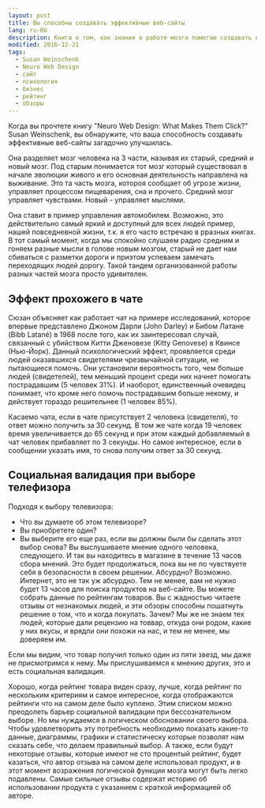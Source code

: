 ```yaml
---
layout: post
title: Вы способны создавать эффективные веб-сайты
lang: ru-RU
description: Книга о том, как знания о работе мозга помогаю создавать высоко эффективные сайты
modified: 2016-12-21
tags:
  - Susan Weinschenk
  - Neuro Web Design
  - сайт
  - психология
  - бизнес
  - рейтинг
  - обзоры
---
```

Когда вы прочтете книгу "Neuro Web Design: What Makes Them Click?" Susan Weinschenk, вы обнаружите,
что ваша способность создавать эффективные веб-сайты загадочно улучшилась.
<!--more-->

Она разделяет мозг человека на 3 части, называя их старый, средний и новый мозг. Под старым понимается тот
мозг который существовал в начале эволюции живого и его основная деятельность направлена на выживание.
Это та часть мозга, котороя сообщает об угрозе жизни, управляет процессом пищеварения, сна и прочего.
Средний мозг управляет чувствами. Новый - управляет мыслями.

Она ставит в пример управления автомобилем. Возможно, это действительно самый яркий и доступный для всех людей
пример, нашей повседневной жизни, т.к. я его часто встречаю в рразных книгах. В тот самый момент, когда мы спокойно
слушаем радио средним и гоняем разные мысли в голове новым мозгом, старый не дает нам сбиваться с разметки дороги
и приэтом успеваем замечать переходящих людей дорогу. Такой тандем организованной работы разных
частей мозга просто удивителен.

## Эффект прохожего в чате
Сюзан объясняет как работает чат на примере исследований, которое впервые представлено Джоном Дарли (John Darley) и
Бибом Латане (Bibb Latané) в 1968 после того, как их заинтересовал случай, связанный с убийством Китти Дженовезе
(Kitty Genovese) в Квинсе (Нью-Йорк). Данный психологический эффект, проявляется среди людей оказавшихся свидетелями
чрезвычайной ситуации, не пытающиеся помочь. Они установили вероятность того, чем больше людей (свидетелей),
тем меньший процент среди них начнет помогать пострадавшим (5 человек 31%). И наоборот, единственный очевидец понимает,
что кроме него помочь пострадавшим больше некому, и действует гораздо решительнее (1 человек 85%).

Касаемо чата, если в чате присутствует 2 человека (свидетеля), то ответ можно получить за 30 секунд. В том же чате
когда 19 человек время увеличивается до 65 секунд и при этом каждый добавляемый в чат человек прибавляет по 3 секунды.
Но самое интересное, если в сообщении указать имя, то снова получим ответ за 30 секунд.
 
## Социальная валидация при выборе телефизора
Подходя к выбору телевизора:
  - Что вы думаете об этом телевизоре?
  - Вы приобретете один?
  - Вы выберите его еще раз, если вы должны были бы сделать этот выбор снова?
Вы выслушиваете мнение одного человека, следующего. И так вы находитесь в магазине в течение 13 часов сбора мнений.
Это будет продолжаться, пока вы не по чувствуете себя в безопасности в своем решении.
Абсурдно? Возможно. Интернет, это не так уж абсурдно. Тем не менее, вам не нужно будет 13 часов для поиска продуктов
на веб-сайте. Вы можете собрать данные по рейтингам товаров. Вы с жадностью читаете отзывы от незнакомых людей,
и эти обзоры способны пошатнуть решение о том, что и когда покупать. Зачем? Мы же не знаем тех людей,
которые дали рецензию на товвар, откуда они родом, какие у них вкусы, и врядли они похожи на нас, и тем не менее,
мы доверяем им.

Если мы видим, что товар получил только один из пяти звезд, мы даже не присмотримся к нему.
Мы прислушиваемся к мнению других, это и есть социальная валидация.

Хорошо, когда рейтинг товара виден сразу, лучше, когда рейтинг по нескольким критериям и самое интересное, когда
отображаются рейтинги что на самом деле было куплено. Этим списком можно преодолеть барьер социальной валидации при
бессознательном выборе. Но мы нуждаемся в логическом обосновании своего выбора. Чтобы удовлетворить эту потребность
необходимо показать какие-то данные, диаграммы, графики и статистическу которые позволят нам сказать себе, что делаем
правильный выбор. А также, если будут некоторые отзывы, которые имеют не сто процентый рейтинг, будет казаться,
что автор отзыва на самом деле использовал продукт, и в этот момент возражения логической функции мозга могут
быть легко подавлены. Самые сильные отзывы содержат историю об использовании продукта с указанием с краткой информацией
об авторе.
